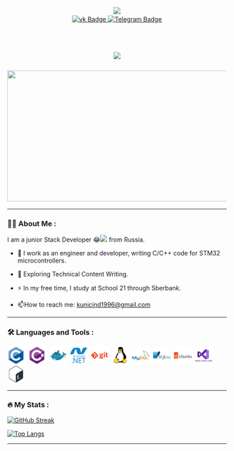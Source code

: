 
<div id="header" align="center">
  <img src="https://media.giphy.com/media/M9gbBd9nbDrOTu1Mqx/giphy.gif" width="100"/>
</div>
<div id="badges" align="center">
  
  <a href="https://vk.com/id299114176">
    <img src="https://img.shields.io/badge/%D0%9C%D0%BE%D0%B9%20Vk-blue?logo=VK&logoColor=White&style=for-the-badge" alt="vk Badge"/>
    
  </a>
  <a href="https://t.me/seabassc">
    <img src="https://img.shields.io/badge/my_Telegramm-blue?logo=telegram&logoColor=White&style=for-the-badge" alt="Telegram Badge"/>
  </a>
</div>
<div id="count" align="center">
  <img src="https://komarev.com/ghpvc/?username=your-github-DmitriyKunitsin&style=flat-square&color=blue" alt=""/>
</div>
<h1 align="center">
  <img src="https://media.giphy.com/media/v1.Y2lkPTc5MGI3NjExamx1ZXduenZyMzdvaTJ3NHJicnk2YmpzMDh1YXdhN2xsMzVteHdtdyZlcD12MV9pbnRlcm5hbF9naWZfYnlfaWQmY3Q9Zw/SWoXEoE1lA0uSQcF1h/giphy.gif" width="300px" width=600px/>
</h1>

<div align="center">
  <img src="https://media.giphy.com/media/dWesBcTLavkZuG35MI/giphy.gif" width="600" height="300"/>
</div>

---
### :man_technologist: About Me :

I am a junior Stack Developer :joy:<img src="https://media.giphy.com/media/WUlplcMpOCEmTGBtBW/giphy.gif" width="30"> from Russia.
- :telescope: I work as an engineer and developer, writing C/C++ code for STM32 microcontrollers.

- :seedling: Exploring Technical Content Writing.

- :zap: In my free time, I study at School 21 through Sberbank.

- :mailbox:How to reach me: kunicind1996@gmail.com
---
### :hammer_and_wrench: Languages and Tools :

<div>
  <img src="https://github.com/devicons/devicon/blob/master/icons/c/c-original.svg" title="C" alt="C" width="40" height="40"/>&nbsp;
  <img src="https://github.com/devicons/devicon/blob/master/icons/csharp/csharp-original.svg" title="C#" alt="C#" width="40" height="40"/>&nbsp;
 <img src="https://github.com/devicons/devicon/blob/master/icons/docker/docker-original.svg" title="Docker" alt="Docker" width="40" height="40"/>&nbsp;
  <img src="https://github.com/devicons/devicon/blob/master/icons/dot-net/dot-net-plain-wordmark.svg" title="dot-net" alt="dot-net" width="40" height="40"/>&nbsp;
  <img src="https://github.com/devicons/devicon/blob/master/icons/git/git-plain-wordmark.svg" title="Git" alt="Git" width="40" height="40"/>&nbsp;
  <img src="https://github.com/devicons/devicon/blob/master/icons/linux/linux-original.svg" title="Linux" alt="Linux" width="40" height="40"/>&nbsp;
  <img src="https://github.com/devicons/devicon/blob/master/icons/mysql/mysql-original-wordmark.svg" title="MySQL" alt="MySQL" width="40" height="40"/>&nbsp;
  <img src="https://github.com/devicons/devicon/blob/master/icons/sqlite/sqlite-original-wordmark.svg" title="SQlite" alt="SQlite" width="40" height="40"/>&nbsp;
  <img src="https://github.com/devicons/devicon/blob/master/icons/ubuntu/ubuntu-original-wordmark.svg" title="Ubuntu" alt="Ubuntu" width="40" height="40"/>&nbsp;
   <img src="https://github.com/devicons/devicon/blob/master/icons/visualstudio/visualstudio-original-wordmark.svg" title="VSCode_And_VS_Studia" alt="VSCode_And_VS_Studia" width="40" height="40"/>&nbsp;
  <img src="https://github.com/devicons/devicon/blob/master/icons/bash/bash-original.svg" title="Bash" alt="Bash" width="40" height="40"/>&nbsp;
  
</div>

---

### :fire: My Stats :
        
[![GitHub Streak](http://github-readme-streak-stats.herokuapp.com?user=DmitriyKunitsin&theme=dark&background=000000)](https://git.io/streak-stats)

[![Top Langs](https://github-readme-stats.vercel.app/api/top-langs/?username=DmitriyKunitsin&layout=compact&theme=vision-friendly-dark)](https://github.com/anuraghazra/github-readme-stats)

---
<!--
**DmitriyKunitsin/DmitriyKunitsin** is a ✨ _special_ ✨ repository because its `README.md` (this file) appears on your GitHub profile.

Here are some ideas to get you started:

- 🔭 I’m currently working on ...
- 🌱 I’m currently learning ...
- 👯 I’m looking to collaborate on ...
- 🤔 I’m looking for help with ...
- 💬 Ask me about ...
- 📫 How to reach me: ...
- 😄 Pronouns: ...
- ⚡ Fun fact: ...
-->
